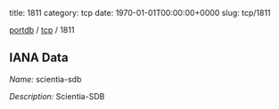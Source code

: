 title: 1811
category: tcp
date: 1970-01-01T00:00:00+0000
slug: tcp/1811

[portdb](/) / [tcp](/category/tcp.html) / 1811


## IANA Data

_Name:_ scientia-sdb

_Description:_ Scientia-SDB


